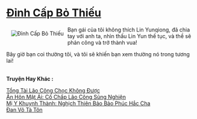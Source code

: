 <a href="https://truyenwiki.net/dinh-cap-bo-thieu.36636/" title="Đỉnh Cấp Bỏ Thiếu"><h1>Đỉnh Cấp Bỏ Thiếu</h1></a><div style="display:table"><img align="right" style="float: left; padding: 10px;" src="https://truyenwiki.net/a/img/str/src/36636.jpg" alt="Đỉnh Cấp Bỏ Thiếu">Bạn gái của tôi không thích Lin Yunqiong, đã chia tay với anh ta, nhìn thấu Lin Yun thế tục, và thề sẽ phản công và trở thành vua!<p></p> Bây giờ bạn coi thường tôi, và tôi sẽ khiến bạn xem thường nó trong tương lai!</div><p><br><b>Truyện Hay Khác :</b></p><a href="https://truyenwiki.net/tong-tai-lao-cong-choc-khong-duoc.36067/" alt="Tổng Tài Lão Công Chọc Không Được">Tổng Tài Lão Công Chọc Không Được</a><br/><a href="https://github.com/nownovels/topcv/tree/master/truyenhay/36925" alt="Ẩn Hôn Mật Ái: Cố Chấp Lão Công Sủng Nghiện">Ẩn Hôn Mật Ái: Cố Chấp Lão Công Sủng Nghiện</a><br/><a href="https://github.com/nownovels/topcv/tree/master/truyenhay/38682" alt="Mị Y Khuynh Thành: Nghịch Thiên Bảo Bảo Phúc Hắc Cha">Mị Y Khuynh Thành: Nghịch Thiên Bảo Bảo Phúc Hắc Cha</a><br/><a href="https://github.com/nownovels/topcv/tree/master/truyenhay/36946" alt="Đan Võ Tà Tôn">Đan Võ Tà Tôn</a><br/>